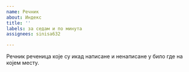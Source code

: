 ```yaml
---
name: Речник
about: Индекс
title: ''
labels: за седам и по минута
assignees: sinisa632

---
```


Речник реченица које су икад написане и ненаписане у било где на којем месту.

